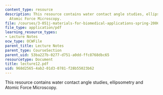 ```yaml
---
content_type: resource
description: This resource contains water contact angle studies, ellipsometry and
  Atomic Force Microscopy.
file: /courses/3-051j-materials-for-biomedical-applications-spring-2006/968d25654ab201d30781f28b55023b62_lecture12.pdf
file_type: application/pdf
learning_resource_types:
- Lecture Notes
ocw_type: OCWFile
parent_title: Lecture Notes
parent_type: CourseSection
parent_uid: 53ba227b-0277-d751-a0dd-ffc8768dbc65
resourcetype: Document
title: lecture12.pdf
uid: 968d2565-4ab2-01d3-0781-f28b55023b62
---
```

This resource contains water contact angle studies, ellipsometry and Atomic Force Microscopy.

